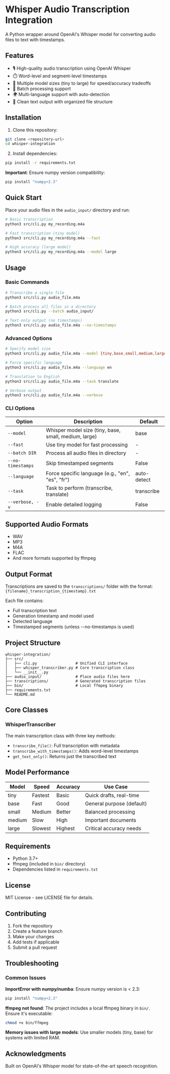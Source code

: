 # Whisper Audio Transcription Integration

A Python wrapper around OpenAI's Whisper model for converting audio files to text with timestamps.

## Features

- 🎙️ High-quality audio transcription using OpenAI Whisper
- ⏱️ Word-level and segment-level timestamps
- 🔄 Multiple model sizes (tiny to large) for speed/accuracy tradeoffs
- 📁 Batch processing support
- 🌍 Multi-language support with auto-detection
- 📝 Clean text output with organized file structure

## Installation

1. Clone this repository:
```bash
git clone <repository-url>
cd whisper-integration
```

2. Install dependencies:
```bash
pip install -r requirements.txt
```

**Important**: Ensure numpy version compatibility:
```bash
pip install "numpy<2.3"
```

## Quick Start

Place your audio files in the `audio_input/` directory and run:

```bash
# Basic transcription
python3 src/cli.py my_recording.m4a

# Fast transcription (tiny model)
python3 src/cli.py my_recording.m4a --fast

# High accuracy (large model)
python3 src/cli.py my_recording.m4a --model large
```

## Usage

### Basic Commands

```bash
# Transcribe a single file
python3 src/cli.py audio_file.m4a

# Batch process all files in a directory
python3 src/cli.py --batch audio_input/

# Text-only output (no timestamps)
python3 src/cli.py audio_file.m4a --no-timestamps
```

### Advanced Options

```bash
# Specify model size
python3 src/cli.py audio_file.m4a --model {tiny,base,small,medium,large}

# Force specific language
python3 src/cli.py audio_file.m4a --language en

# Translation to English
python3 src/cli.py audio_file.m4a --task translate

# Verbose output
python3 src/cli.py audio_file.m4a --verbose
```

### CLI Options

| Option | Description | Default |
|--------|-------------|---------|
| `--model` | Whisper model size (tiny, base, small, medium, large) | base |
| `--fast` | Use tiny model for fast processing | - |
| `--batch DIR` | Process all audio files in directory | - |
| `--no-timestamps` | Skip timestamped segments | False |
| `--language` | Force specific language (e.g., "en", "es", "fr") | auto-detect |
| `--task` | Task to perform (transcribe, translate) | transcribe |
| `--verbose, -v` | Enable detailed logging | False |

## Supported Audio Formats

- WAV
- MP3
- M4A
- FLAC
- And more formats supported by ffmpeg

## Output Format

Transcriptions are saved to the `transcriptions/` folder with the format:
`{filename}_transcription_{timestamp}.txt`

Each file contains:
- Full transcription text
- Generation timestamp and model used
- Detected language
- Timestamped segments (unless --no-timestamps is used)

## Project Structure

```
whisper-integration/
├── src/
│   ├── cli.py                 # Unified CLI interface
│   ├── whisper_transcriber.py # Core transcription class
│   └── __init__.py
├── audio_input/               # Place audio files here
├── transcriptions/            # Generated transcription files
├── bin/                       # Local ffmpeg binary
├── requirements.txt
└── README.md
```

## Core Classes

### WhisperTranscriber

The main transcription class with three key methods:

- `transcribe_file()`: Full transcription with metadata
- `transcribe_with_timestamps()`: Adds word-level timestamps  
- `get_text_only()`: Returns just the transcribed text

## Model Performance

| Model | Speed | Accuracy | Use Case |
|-------|-------|----------|----------|
| tiny | Fastest | Basic | Quick drafts, real-time |
| base | Fast | Good | General purpose (default) |
| small | Medium | Better | Balanced processing |
| medium | Slow | High | Important documents |
| large | Slowest | Highest | Critical accuracy needs |

## Requirements

- Python 3.7+
- ffmpeg (included in `bin/` directory)
- Dependencies listed in `requirements.txt`

## License

MIT License - see LICENSE file for details.

## Contributing

1. Fork the repository
2. Create a feature branch
3. Make your changes
4. Add tests if applicable
5. Submit a pull request

## Troubleshooting

### Common Issues

**ImportError with numpy/numba**: Ensure numpy version is < 2.3:
```bash
pip install "numpy<2.3"
```

**ffmpeg not found**: The project includes a local ffmpeg binary in `bin/`. Ensure it's executable:
```bash
chmod +x bin/ffmpeg
```

**Memory issues with large models**: Use smaller models (tiny, base) for systems with limited RAM.

## Acknowledgments

Built on OpenAI's Whisper model for state-of-the-art speech recognition.